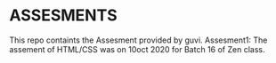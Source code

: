 # ASSESMENTS
This repo containts the Assesment provided by guvi.
Assesment1: The assement of HTML/CSS was on 10oct 2020 for Batch 16 of Zen class.
